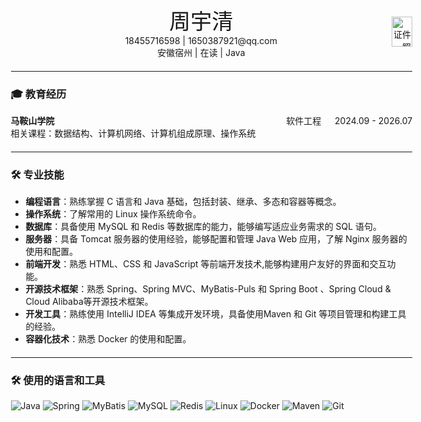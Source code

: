 

<div style="width: 210mm; height: 297mm; padding: 20mm; box-sizing: border-box;">

<!-- Display flex container -->
<div style="display: flex; justify-content: space-between; align-items: center;">
    <div style="flex: 1; text-align: center;">
        <div align="center" style="font-size: 34px;">周宇清</div>    <p align="center" style="margin-top: 0; margin-bottom: 0;">18455716598 | 1650387921@qq.com</p>
        <p align="center" style="margin-top: 0; margin-bottom: 0;">安徽宿州 | 在读 | Java</p>
    </div>
    <div style="flex: 0; text-align: right;">
         <img src="https://raw.githubusercontent.com/zyq1120/img/refs/heads/main/%E8%AF%81%E4%BB%B6%E7%85%A7.jpg?token=GHSAT0AAAAAAC3Y27GPYV7W446I3O4V5KP4Z3QYYDQ" alt="证件照" width="33px" height="48px"/>
    </div>
</div>

  <hr style="margin: 20px 0;">

  <h3>🎓 教育经历</h3>


**马鞍山学院** &emsp; <span style="float: right;">软件工程 &emsp; 2024.09 - 2026.07</span>  
相关课程：数据结构、计算机网络、计算机组成原理、操作系统
  

  <hr style="margin: 20px 0;">

  <h3>🛠️ 专业技能</h3>
  <ul>
    <li><strong>编程语言</strong>：熟练掌握 C 语言和 Java 基础，包括封装、继承、多态和容器等概念。</li>
    <li><strong>操作系统</strong>：了解常用的 Linux 操作系统命令。</li>
    <li><strong>数据库</strong>：具备使用 MySQL 和 Redis 等数据库的能力，能够编写适应业务需求的 SQL 语句。</li>
    <li><strong>服务器</strong>：具备 Tomcat 服务器的使用经验，能够配置和管理 Java Web 应用，了解 Nginx 服务器的使用和配置。</li>
    <li><strong>前端开发</strong>：熟悉 HTML、CSS 和 JavaScript 等前端开发技术,能够构建用户友好的界面和交互功能。</li>
    <li><strong>开源技术框架</strong>：熟悉 Spring、Spring MVC、MyBatis-Puls 和 Spring Boot 、Spring Cloud & Cloud Alibaba等开源技术框架。</li>
    <li><strong>开发工具</strong>：熟练使用 IntelliJ IDEA 等集成开发环境，具备使用Maven 和 Git 等项目管理和构建工具的经验。</li>
    <li><strong>容器化技术</strong>：熟悉 Docker 的使用和配置。</li>
  </ul>

  <hr style="margin: 20px 0;">

  <h3>🛠️ 使用的语言和工具</h3>
  <div align="left" style="margin-top: 0; margin-bottom: 0;">
    <img src="https://img.shields.io/badge/-Java-007396?style=flat-square&logo=java&logoColor=white" alt="Java"/>
    <img src="https://img.shields.io/badge/-Spring-6DB33F?style=flat-square&logo=spring&logoColor=white" alt="Spring"/>
    <img src="https://img.shields.io/badge/-MyBatis-4479A1?style=flat-square&logo=mybatis&logoColor=white" alt="MyBatis"/>
    <img src="https://img.shields.io/badge/-MySQL-4479A1?style=flat-square&logo=mysql&logoColor=white" alt="MySQL"/>
    <img src="https://img.shields.io/badge/-Redis-DC382D?style=flat-square&logo=redis&logoColor=white" alt="Redis"/>
    <img src="https://img.shields.io/badge/-Linux-FCC624?style=flat-square&logo=linux&logoColor=black" alt="Linux"/>
    <img src="https://img.shields.io/badge/-Docker-2496ED?style=flat-square&logo=docker&logoColor=white" alt="Docker"/>
    <img src="https://img.shields.io/badge/-Maven-C71A36?style=flat-square&logo=apache-maven&logoColor=white" alt="Maven"/>
    <img src="https://img.shields.io/badge/-Git-F05032?style=flat-square&logo=git&logoColor=white" alt="Git"/>
  </div>

</div>